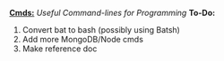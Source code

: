 <strong><a href = "https://github.com/Sondro/Cmds">Cmds:</strong></a> <i>Useful Command-lines for Programming</i>
**To-Do:**
1. Convert bat to bash (possibly using Batsh)
2. Add more MongoDB/Node cmds
3. Make reference doc
